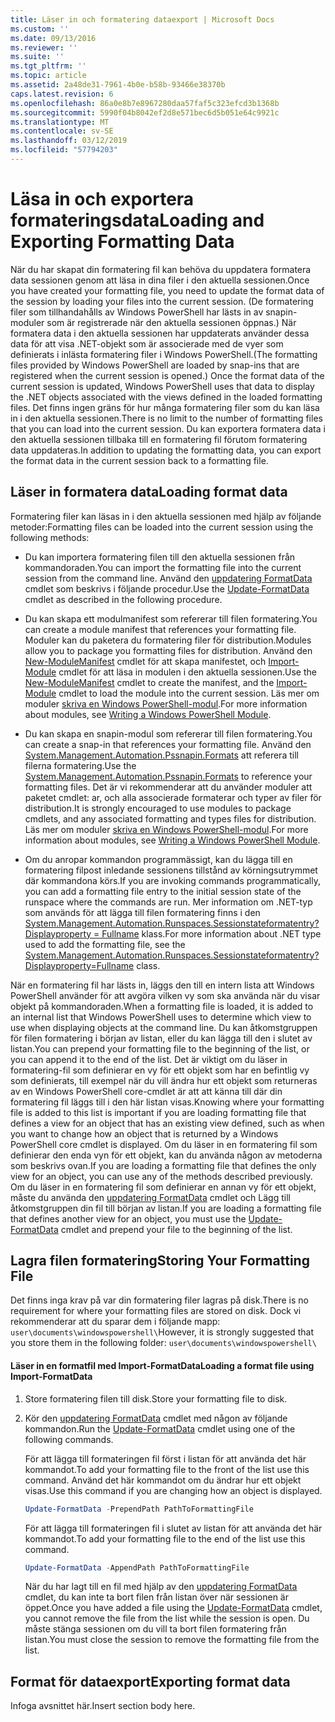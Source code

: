 ```yaml
---
title: Läser in och formatering dataexport | Microsoft Docs
ms.custom: ''
ms.date: 09/13/2016
ms.reviewer: ''
ms.suite: ''
ms.tgt_pltfrm: ''
ms.topic: article
ms.assetid: 2a48de31-7961-4b0e-b58b-93466e38370b
caps.latest.revision: 6
ms.openlocfilehash: 86a0e8b7e8967280daa57faf5c323efcd3b1368b
ms.sourcegitcommit: 5990f04b8042ef2d8e571bec6d5b051e64c9921c
ms.translationtype: MT
ms.contentlocale: sv-SE
ms.lasthandoff: 03/12/2019
ms.locfileid: "57794203"
---
```

# <a name="loading-and-exporting-formatting-data"></a><span data-ttu-id="6220a-102">Läsa in och exportera formateringsdata</span><span class="sxs-lookup"><span data-stu-id="6220a-102">Loading and Exporting Formatting Data</span></span>

<span data-ttu-id="6220a-103">När du har skapat din formatering fil kan behöva du uppdatera formatera data sessionen genom att läsa in dina filer i den aktuella sessionen.</span><span class="sxs-lookup"><span data-stu-id="6220a-103">Once you have created your formatting file, you need to update the format data of the session by loading your files into the current session.</span></span> <span data-ttu-id="6220a-104">(De formatering filer som tillhandahålls av Windows PowerShell har lästs in av snapin-moduler som är registrerade när den aktuella sessionen öppnas.) När formatera data i den aktuella sessionen har uppdaterats använder dessa data för att visa .NET-objekt som är associerade med de vyer som definierats i inlästa formatering filer i Windows PowerShell.</span><span class="sxs-lookup"><span data-stu-id="6220a-104">(The formatting files provided by Windows PowerShell are loaded by snap-ins that are registered when the current session is opened.) Once the format data of the current session is updated, Windows PowerShell uses that data to display the .NET objects associated with the views defined in the loaded formatting files.</span></span> <span data-ttu-id="6220a-105">Det finns ingen gräns för hur många formatering filer som du kan läsa in i den aktuella sessionen.</span><span class="sxs-lookup"><span data-stu-id="6220a-105">There is no limit to the number of formatting files that you can load into the current session.</span></span> <span data-ttu-id="6220a-106">Du kan exportera formatera data i den aktuella sessionen tillbaka till en formatering fil förutom formatering data uppdateras.</span><span class="sxs-lookup"><span data-stu-id="6220a-106">In addition to updating the formatting data, you can export the format data in the current session back to a formatting file.</span></span>

## <a name="loading-format-data"></a><span data-ttu-id="6220a-107">Läser in formatera data</span><span class="sxs-lookup"><span data-stu-id="6220a-107">Loading format data</span></span>

<span data-ttu-id="6220a-108">Formatering filer kan läsas in i den aktuella sessionen med hjälp av följande metoder:</span><span class="sxs-lookup"><span data-stu-id="6220a-108">Formatting files can be loaded into the current session using the following methods:</span></span>

- <span data-ttu-id="6220a-109">Du kan importera formatering filen till den aktuella sessionen från kommandoraden.</span><span class="sxs-lookup"><span data-stu-id="6220a-109">You can import the formatting file into the current session from the command line.</span></span> <span data-ttu-id="6220a-110">Använd den [uppdatering FormatData](/powershell/module/Microsoft.PowerShell.Utility/Update-FormatData) cmdlet som beskrivs i följande procedur.</span><span class="sxs-lookup"><span data-stu-id="6220a-110">Use the [Update-FormatData](/powershell/module/Microsoft.PowerShell.Utility/Update-FormatData) cmdlet as described in the following procedure.</span></span>

- <span data-ttu-id="6220a-111">Du kan skapa ett modulmanifest som refererar till filen formatering.</span><span class="sxs-lookup"><span data-stu-id="6220a-111">You can create a module manifest that references your formatting file.</span></span> <span data-ttu-id="6220a-112">Moduler kan du paketera du formatering filer för distribution.</span><span class="sxs-lookup"><span data-stu-id="6220a-112">Modules allow you to package you formatting files for distribution.</span></span> <span data-ttu-id="6220a-113">Använd den [New-ModuleManifest](/powershell/module/Microsoft.PowerShell.Core/New-ModuleManifest) cmdlet för att skapa manifestet, och [Import-Module](/powershell/module/Microsoft.PowerShell.Core/Import-Module) cmdlet för att läsa in modulen i den aktuella sessionen.</span><span class="sxs-lookup"><span data-stu-id="6220a-113">Use the [New-ModuleManifest](/powershell/module/Microsoft.PowerShell.Core/New-ModuleManifest) cmdlet to create the manifest, and the [Import-Module](/powershell/module/Microsoft.PowerShell.Core/Import-Module) cmdlet to load the module into the current session.</span></span> <span data-ttu-id="6220a-114">Läs mer om moduler [skriva en Windows PowerShell-modul](../module/writing-a-windows-powershell-module.md).</span><span class="sxs-lookup"><span data-stu-id="6220a-114">For more information about modules, see [Writing a Windows PowerShell Module](../module/writing-a-windows-powershell-module.md).</span></span>

- <span data-ttu-id="6220a-115">Du kan skapa en snapin-modul som refererar till filen formatering.</span><span class="sxs-lookup"><span data-stu-id="6220a-115">You can create a snap-in that references your formatting file.</span></span> <span data-ttu-id="6220a-116">Använd den [System.Management.Automation.Pssnapin.Formats](/dotnet/api/System.Management.Automation.PSSnapIn.Formats) att referera till filerna formatering.</span><span class="sxs-lookup"><span data-stu-id="6220a-116">Use the [System.Management.Automation.Pssnapin.Formats](/dotnet/api/System.Management.Automation.PSSnapIn.Formats) to reference your formatting files.</span></span> <span data-ttu-id="6220a-117">Det är vi rekommenderar att du använder moduler att paketet cmdlet: ar, och alla associerade formaterar och typer av filer för distribution.</span><span class="sxs-lookup"><span data-stu-id="6220a-117">It is strongly encouraged to use modules to package cmdlets, and any associated formatting and types files for distribution.</span></span> <span data-ttu-id="6220a-118">Läs mer om moduler [skriva en Windows PowerShell-modul](../module/writing-a-windows-powershell-module.md).</span><span class="sxs-lookup"><span data-stu-id="6220a-118">For more information about modules, see [Writing a Windows PowerShell Module](../module/writing-a-windows-powershell-module.md).</span></span>

- <span data-ttu-id="6220a-119">Om du anropar kommandon programmässigt, kan du lägga till en formatering filpost inledande sessionens tillstånd av körningsutrymmet där kommandona körs.</span><span class="sxs-lookup"><span data-stu-id="6220a-119">If you are invoking commands programmatically, you can add a formatting file entry to the initial session state of the runspace where the commands are run.</span></span> <span data-ttu-id="6220a-120">Mer information om .NET-typ som används för att lägga till filen formatering finns i den [System.Management.Automation.Runspaces.Sessionstateformatentry? Displayproperty = Fullname](/dotnet/api/System.Management.Automation.Runspaces.SessionStateFormatEntry) klass.</span><span class="sxs-lookup"><span data-stu-id="6220a-120">For more information about .NET type used to add the formatting file, see the [System.Management.Automation.Runspaces.Sessionstateformatentry?Displayproperty=Fullname](/dotnet/api/System.Management.Automation.Runspaces.SessionStateFormatEntry) class.</span></span>

<span data-ttu-id="6220a-121">När en formatering fil har lästs in, läggs den till en intern lista att Windows PowerShell använder för att avgöra vilken vy som ska använda när du visar objekt på kommandoraden.</span><span class="sxs-lookup"><span data-stu-id="6220a-121">When a formatting file is loaded, it is added to an internal list that Windows PowerShell uses to determine which view to use when displaying objects at the command line.</span></span> <span data-ttu-id="6220a-122">Du kan åtkomstgruppen för filen formatering i början av listan, eller du kan lägga till den i slutet av listan.</span><span class="sxs-lookup"><span data-stu-id="6220a-122">You can prepend your formatting file to the beginning of the list, or you can append it to the end of the list.</span></span> <span data-ttu-id="6220a-123">Det är viktigt om du läser in formatering-fil som definierar en vy för ett objekt som har en befintlig vy som definierats, till exempel när du vill ändra hur ett objekt som returneras av en Windows PowerShell core-cmdlet är att att känna till där din formatering fil läggs till i den här listan  visas.</span><span class="sxs-lookup"><span data-stu-id="6220a-123">Knowing where your formatting file is added to this list is important if you are loading formatting file that defines a view for an object that has an existing view defined, such as when you want to change how an object that is returned by a Windows PowerShell core cmdlet is displayed.</span></span> <span data-ttu-id="6220a-124">Om du läser in en formatering fil som definierar den enda vyn för ett objekt, kan du använda någon av metoderna som beskrivs ovan.</span><span class="sxs-lookup"><span data-stu-id="6220a-124">If you are loading a formatting file that defines the only view for an object, you can use any of the methods described previously.</span></span>  <span data-ttu-id="6220a-125">Om du läser in en formatering fil som definierar en annan vy för ett objekt, måste du använda den [uppdatering FormatData](/powershell/module/Microsoft.PowerShell.Utility/Update-FormatData) cmdlet och Lägg till åtkomstgruppen din fil till början av listan.</span><span class="sxs-lookup"><span data-stu-id="6220a-125">If you are loading a formatting file that defines another view for an object, you must use the [Update-FormatData](/powershell/module/Microsoft.PowerShell.Utility/Update-FormatData) cmdlet and prepend your file to the beginning of the list.</span></span>

## <a name="storing-your-formatting-file"></a><span data-ttu-id="6220a-126">Lagra filen formatering</span><span class="sxs-lookup"><span data-stu-id="6220a-126">Storing Your Formatting File</span></span>

<span data-ttu-id="6220a-127">Det finns inga krav på var din formatering filer lagras på disk.</span><span class="sxs-lookup"><span data-stu-id="6220a-127">There is no requirement for where your formatting files are stored on disk.</span></span> <span data-ttu-id="6220a-128">Dock vi rekommenderar att du sparar dem i följande mapp: `user\documents\windowspowershell\`</span><span class="sxs-lookup"><span data-stu-id="6220a-128">However, it is strongly suggested that you store them in the following folder: `user\documents\windowspowershell\`</span></span>

#### <a name="loading-a-format-file-using-import-formatdata"></a><span data-ttu-id="6220a-129">Läser in en formatfil med Import-FormatData</span><span class="sxs-lookup"><span data-stu-id="6220a-129">Loading a format file using Import-FormatData</span></span>

1. <span data-ttu-id="6220a-130">Store formatering filen till disk.</span><span class="sxs-lookup"><span data-stu-id="6220a-130">Store your formatting file to disk.</span></span>

2. <span data-ttu-id="6220a-131">Kör den [uppdatering FormatData](/powershell/module/Microsoft.PowerShell.Utility/Update-FormatData) cmdlet med någon av följande kommandon.</span><span class="sxs-lookup"><span data-stu-id="6220a-131">Run the [Update-FormatData](/powershell/module/Microsoft.PowerShell.Utility/Update-FormatData) cmdlet using one of the following commands.</span></span>

   <span data-ttu-id="6220a-132">För att lägga till formateringen fil först i listan för att använda det här kommandot.</span><span class="sxs-lookup"><span data-stu-id="6220a-132">To add your formatting file to the front of the list use this command.</span></span> <span data-ttu-id="6220a-133">Använd det här kommandot om du ändrar hur ett objekt visas.</span><span class="sxs-lookup"><span data-stu-id="6220a-133">Use this command if you are changing how an object is displayed.</span></span>

   ```powershell
   Update-FormatData -PrependPath PathToFormattingFile
   ```

   <span data-ttu-id="6220a-134">För att lägga till formateringen fil i slutet av listan för att använda det här kommandot.</span><span class="sxs-lookup"><span data-stu-id="6220a-134">To add your formatting file to the end of the list use this command.</span></span>

   ```powershell
   Update-FormatData -AppendPath PathToFormattingFile
   ```

   <span data-ttu-id="6220a-135">När du har lagt till en fil med hjälp av den [uppdatering FormatData](/powershell/module/Microsoft.PowerShell.Utility/Update-FormatData) cmdlet, du kan inte ta bort filen från listan över när sessionen är öppet.</span><span class="sxs-lookup"><span data-stu-id="6220a-135">Once you have added a file using the [Update-FormatData](/powershell/module/Microsoft.PowerShell.Utility/Update-FormatData) cmdlet, you cannot remove the file from the list while the session is open.</span></span> <span data-ttu-id="6220a-136">Du måste stänga sessionen om du vill ta bort filen formatering från listan.</span><span class="sxs-lookup"><span data-stu-id="6220a-136">You must close the session to remove the formatting file from the list.</span></span>

## <a name="exporting-format-data"></a><span data-ttu-id="6220a-137">Format för dataexport</span><span class="sxs-lookup"><span data-stu-id="6220a-137">Exporting format data</span></span>

<span data-ttu-id="6220a-138">Infoga avsnittet här.</span><span class="sxs-lookup"><span data-stu-id="6220a-138">Insert section body here.</span></span>
